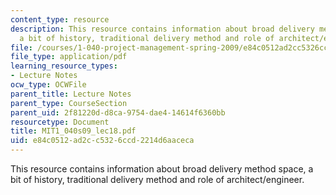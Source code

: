 ```yaml
---
content_type: resource
description: This resource contains information about broad delivery method space,
  a bit of history, traditional delivery method and role of architect/engineer.
file: /courses/1-040-project-management-spring-2009/e84c0512ad2cc5326ccd2214d6aaceca_MIT1_040s09_lec18.pdf
file_type: application/pdf
learning_resource_types:
- Lecture Notes
ocw_type: OCWFile
parent_title: Lecture Notes
parent_type: CourseSection
parent_uid: 2f81220d-d8ca-9754-dae4-14614f6360bb
resourcetype: Document
title: MIT1_040s09_lec18.pdf
uid: e84c0512-ad2c-c532-6ccd-2214d6aaceca
---
```

This resource contains information about broad delivery method space, a bit of history, traditional delivery method and role of architect/engineer.

